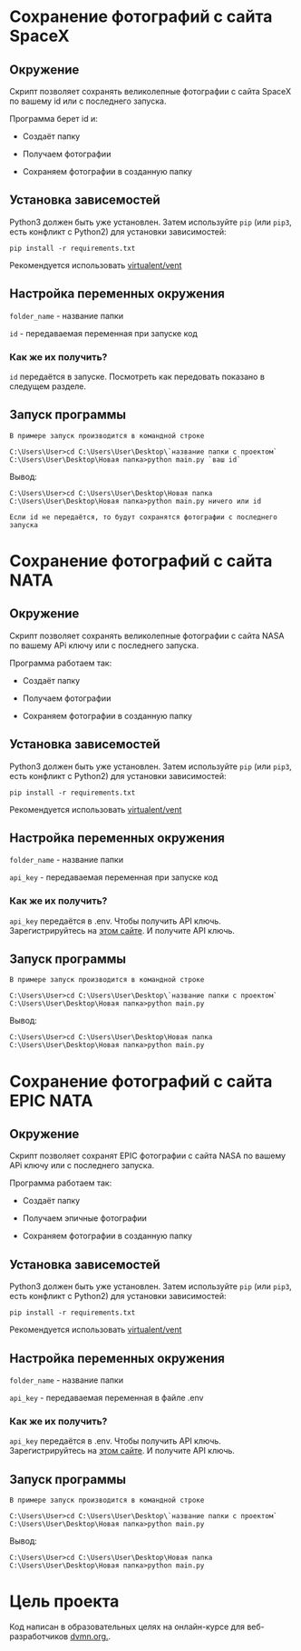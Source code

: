 # Сохранение фотографий с сайта SpaceX

## Окружение

Скрипт позволяет сохранять великолепные фотографии с сайта SpaceX по вашему id или с последнего запуска.

Программа берет id и:

- Создаёт папку

- Получаем фотографии

- Сохраняем фотографии в созданную папку

## Установка зависемостей

Python3 должен быть уже установлен. 
Затем используйте `pip` (или `pip3`, есть конфликт с Python2) для
установки зависимостей:
```
pip install -r requirements.txt
```

Рекомендуется использовать [virtualent/vent](http://docs.python.orgs/3/library/venv.html)

## Настройка переменных окружения

`folder_name` - название папки

`id` - передаваемая переменная при запуске код

### Как же их получить?

`id` передаётся в запуске. Посмотреть как передовать показано в следущем разделе.

## Запуск программы

`В примере запуск производится в командной строке`

```
C:\Users\User>cd C:\Users\User\Desktop\`название папки с проектом`
C:\Users\User\Desktop\Новая папка>python main.py `ваш id`
```

Вывод:

```
C:\Users\User>cd C:\Users\User\Desktop\Новая папка
C:\Users\User\Desktop\Новая папка>python main.py ничего или id
```

`Если id не передаётся, то будут сохранятся фотографии с последнего запуска`

# Сохранение фотографий с сайта NATA

## Окружение

Скрипт позволяет сохранять великолепные фотографии с сайта NASA по вашему APi ключу или с последнего запуска.

Программа работаем так:

- Создаёт папку

- Получаем фотографии

- Сохраняем фотографии в созданную папку

## Установка зависемостей

Python3 должен быть уже установлен. 
Затем используйте `pip` (или `pip3`, есть конфликт с Python2) для
установки зависимостей:
```
pip install -r requirements.txt
```

Рекомендуется использовать [virtualent/vent](http://docs.python.orgs/3/library/venv.html)

## Настройка переменных окружения

`folder_name` - название папки

`api_key` - передаваемая переменная при запуске код

### Как же их получить?

`api_key` передаётся в .env. Чтобы получить АPI ключь. Зарегистрируйтесь на [этом сайте](https://api.nasa.gov/#apod). И получите API ключь.

## Запуск программы

`В примере запуск производится в командной строке`

```
C:\Users\User>cd C:\Users\User\Desktop\`название папки с проектом`
C:\Users\User\Desktop\Новая папка>python main.py
```

Вывод:

```
C:\Users\User>cd C:\Users\User\Desktop\Новая папка
C:\Users\User\Desktop\Новая папка>python main.py
```

# Сохранение фотографий с сайта EPIC NATA

## Окружение

Скрипт позволяет сохранят EPIC фотографии с сайта NASA по вашему APi ключу или с последнего запуска.

Программа работаем так:

- Создаёт папку

- Получаем эпичные фотографии

- Сохраняем фотографии в созданную папку

## Установка зависемостей

Python3 должен быть уже установлен. 
Затем используйте `pip` (или `pip3`, есть конфликт с Python2) для
установки зависимостей:
```
pip install -r requirements.txt
```

Рекомендуется использовать [virtualent/vent](http://docs.python.orgs/3/library/venv.html)

## Настройка переменных окружения

`folder_name` - название папки

`api_key` - передаваемая переменная в файле .env

### Как же их получить?

`api_key` передаётся в .env. Чтобы получить АPI ключь. Зарегистрируйтесь на [этом сайте](https://api.nasa.gov/#apod). И получите API ключь.

## Запуск программы

`В примере запуск производится в командной строке`

```
C:\Users\User>cd C:\Users\User\Desktop\`название папки с проектом`
C:\Users\User\Desktop\Новая папка>python main.py
```

Вывод:

```
C:\Users\User>cd C:\Users\User\Desktop\Новая папка
C:\Users\User\Desktop\Новая папка>python main.py
```

# Цель проекта

Код написан в образовательных целях на онлайн-курсе для веб-разработчиков 
[dvmn.org.](http://https://dvmn.org/).
